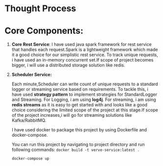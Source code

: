 # Thought Process

# Core Components:

1. **Core Rest Service**:
   I have used java spark framework for rest service that handles each request.Spark is a lightweight framework which made it a good choice for our simplistic rest service.
   To track unique requests, i have used an in-memory concurrent set.If scope of project becomes bigger, i will use a distributed storage solution like redis.
2. **Scheduler Service:**

   Each minute,Scheduler can write count of unique requests to a standard logger or streaming service based on requirements.
   To tackle this, i have used **strategy pattern** to implement strategies for StandardLogger and Streaming.
   For Logging, i am using **log4j**.
   For streaming, i am using **redis streams** as it is easy to get started with and looks like a good choice considering the limited scope of the project at this stage.If scope of the project increases,i will go for streaming solutions like Kafka/RabbitMQ.

   I have used docker to package this project by using Dockerfile and docker-compose.

   You can run this project by navigating to project directory and run following commands:
   `docker build -t verve-service:latest .`

   `docker-compose up`
